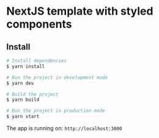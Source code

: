 # NextJS template with styled components

## Install

```bash
# Install dependencies
$ yarn install

# Run the project in development mode
$ yarn dev

# Build the project
$ yarn build

# Run the project in production mode
$ yarn start
```

The app is running on: `http://localhost:3000`
